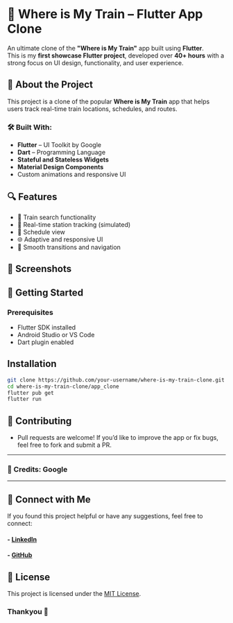 # 🚆 Where is My Train – Flutter App Clone

An ultimate clone of the **"Where is My Train"** app built using **Flutter**.  
This is my **first showcase Flutter project**, developed over **40+ hours** with a strong focus on UI design, functionality, and user experience.

## 📱 About the Project

This project is a clone of the popular **Where is My Train** app that helps users track real-time train locations, schedules, and routes.

### 🛠️ Built With:
- **Flutter** – UI Toolkit by Google
- **Dart** – Programming Language
- **Stateful and Stateless Widgets**
- **Material Design Components**
- Custom animations and responsive UI

## 🔍 Features
- 🚉 Train search functionality  
- 📍 Real-time station tracking (simulated)  
- 📆 Schedule view  
- 🌐 Adaptive and responsive UI  
- 🔄 Smooth transitions and navigation

## 📸 Screenshots

## 🚀 Getting Started

### Prerequisites
- Flutter SDK installed
- Android Studio or VS Code
- Dart plugin enabled

## Installation
```sh
git clone https://github.com/your-username/where-is-my-train-clone.git
cd where-is-my-train-clone/app_clone
flutter pub get
flutter run
```

## 🤝 Contributing
- Pull requests are welcome! If you’d like to improve the app or fix bugs, feel free to fork and submit a PR.

---
### 🎉 Credits: Google
---

## 📢 Connect with Me
If you found this project helpful or have any suggestions, feel free to connect:
#### - [LinkedIn](https://www.linkedin.com/in/anshmnsoni)
#### - [GitHub](https://github.com/AnshMNSoni)

## 📜 License
This project is licensed under the [MIT License](LICENSE).

### Thankyou 💫

